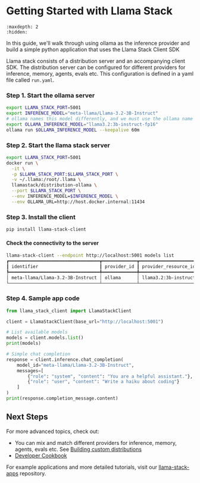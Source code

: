 # Getting Started with Llama Stack

```{toctree}
:maxdepth: 2
:hidden:
```

In this guide, we'll walk through using ollama as the inference provider and build a simple python application that uses the Llama Stack Client SDK

Llama stack consists of a distribution server and an accompanying client SDK. The distribution server can be configured for different providers for inference, memory, agents, evals etc. This configuration is defined in a yaml file called `run.yaml`.

### Step 1. Start the ollama server
```bash
export LLAMA_STACK_PORT=5001
export INFERENCE_MODEL="meta-llama/Llama-3.2-3B-Instruct"
# ollama names this model differently, and we must use the ollama name when loading the model
export OLLAMA_INFERENCE_MODEL="llama3.2:3b-instruct-fp16"
ollama run $OLLAMA_INFERENCE_MODEL --keepalive 60m
```

### Step 2. Start the llama stack server

```bash
export LLAMA_STACK_PORT=5001
docker run \
  -it \
  -p $LLAMA_STACK_PORT:$LLAMA_STACK_PORT \
  -v ~/.llama:/root/.llama \
  llamastack/distribution-ollama \
  --port $LLAMA_STACK_PORT \
  --env INFERENCE_MODEL=$INFERENCE_MODEL \
  --env OLLAMA_URL=http://host.docker.internal:11434

```

### Step 3. Install the client
```bash
pip install llama-stack-client
```

#### Check the connectivity to the server
```bash
llama-stack-client --endpoint http://localhost:5001 models list
┏━━━━━━━━━━━━━━━━━━━━━━━━━━━━━━━━━━┳━━━━━━━━━━━━━┳━━━━━━━━━━━━━━━━━━━━━━━━━━━┳━━━━━━━━━━┓
┃ identifier                       ┃ provider_id ┃ provider_resource_id      ┃ metadata ┃
┡━━━━━━━━━━━━━━━━━━━━━━━━━━━━━━━━━━╇━━━━━━━━━━━━━╇━━━━━━━━━━━━━━━━━━━━━━━━━━━╇━━━━━━━━━━┩
│ meta-llama/Llama-3.2-3B-Instruct │ ollama      │ llama3.2:3b-instruct-fp16 │ {}       │
└──────────────────────────────────┴─────────────┴───────────────────────────┴──────────┘
```

### Step 4. Sample app code
```python
from llama_stack_client import LlamaStackClient

client = LlamaStackClient(base_url="http://localhost:5001")

# List available models
models = client.models.list()
print(models)

# Simple chat completion
response = client.inference.chat_completion(
    model_id="meta-llama/Llama-3.2-3B-Instruct",
    messages=[
        {"role": "system", "content": "You are a helpful assistant."},
        {"role": "user", "content": "Write a haiku about coding"}
    ]
)
print(response.completion_message.content)
```

## Next Steps

For more advanced topics, check out:

- You can mix and match different providers for inference, memory, agents, evals etc. See [Building custom distributions](../distributions/index.md)
- [Developer Cookbook](developer_cookbook.md)

For example applications and more detailed tutorials, visit our [llama-stack-apps](https://github.com/meta-llama/llama-stack-apps/tree/main/examples) repository.
